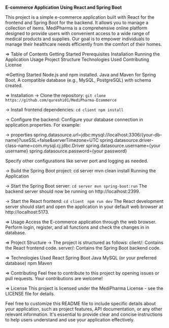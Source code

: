 **E-commerce Application Using React and Spring Boot**

This project is a simple e-commerce application built with React for the frontend and Spring Boot for the backend. It allows you to manage a collection of items.
MediPharma is a comprehensive online platform designed to provide users with convenient access to a wide range of medical products and supplies. Our goal is to empower individuals to manage their healthcare needs efficiently from the comfort of their homes.

=> Table of Contents
Getting Started
Prerequisites
Installation
Running the Application
Usage
Project Structure
Technologies Used
Contributing
License

=>Getting Started
Node.js and npm installed.
Java and Maven for Spring Boot.
A compatible database (e.g., MySQL, PostgreSQL) with schema created.

=> Installation
-> Clone the repository:
`git clone https://github.com/qureshi01/MediPharma-Ecommerce`

-> Install frontend dependencies:
`cd client
npm install`

-> Configure the backend:
Configure your database connection in application.properties. For example:

-> properties
spring.datasource.url=jdbc:mysql://localhost:3306/{your-db-name}?useSSL=false&serverTimezone=UTC
spring.datasource.driver-class-name=com.mysql.cj.jdbc.Driver
spring.datasource.username={your username}
spring.datasource.password={your password}

Specify other configurations like server port and logging as needed.

-> Build the Spring Boot project:
cd server mvn clean install Running the Application

-> Start the Spring Boot server:
`cd server
mvn spring-boot:run`
The backend server should now be running on http://localhost:2399.

-> Start the React frontend:
`cd client `
`npm run dev`
The React development server should start and open the application in your default web browser at http://localhost:5173.

=> Usage
Access the E-commerce application through the web browser. Perform login, register, and all functions and check the changes in in database.

=> Project Structure
-> The project is structured as follows:
client/: Contains the React frontend code. 
server/: Contains the Spring Boot backend code.

=> Technologies Used
React
Spring Boot
Java
MySQL (or your preferred database)
npm
Maven

=> Contributing
Feel free to contribute to this project by opening issues or pull requests. Your contributions are welcome!

=> License
This project is licensed under the MediPharma License - see the LICENSE file for details.

Feel free to customize this README file to include specific details about your application, such as project features, API documentation, or any other relevant information. It's essential to provide clear and concise instructions to help users understand and use your application effectively.
